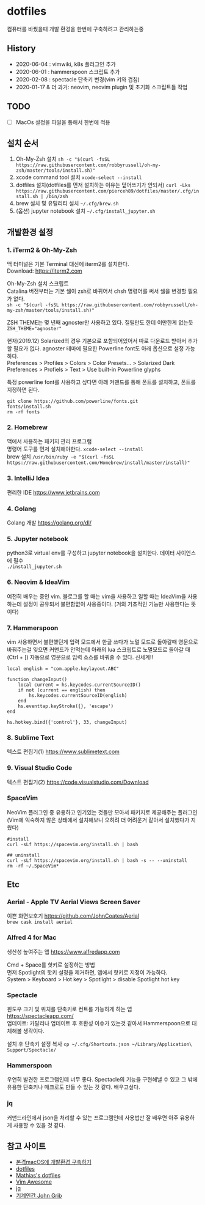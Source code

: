 # dotfiles
컴퓨터를 바꿨을때 개발 환경을 한번에 구축하려고 관리하는중 

## History
- 2020-06-04 : vimwiki, k8s 플러그인 추가
- 2020-06-01 : hammerspoon 스크립트 추가
- 2020-02-08 : spectacle 단축키 변경(vim 키와 겹침)
- 2020-01-17 & 더 과거: neovim, neovim plugin 및 초기화 스크립트들 작업

## TODO
- [ ] MacOs 설정을 파일을 통해서 한번에 적용  

## 설치 순서 
1. Oh-My-Zsh 설치 `sh -c "$(curl -fsSL https://raw.githubusercontent.com/robbyrussell/oh-my-zsh/master/tools/install.sh)"`
2. xcode command tool 설치 `xcode-select --install`
3. dotfiles 설치(dotfiles를 먼저 설치하는 이유는 덮어쓰기가 안되서) `curl -Lks https://raw.githubusercontent.com/pierceh89/dotfiles/master/.cfg/install.sh | /bin/zsh`
4. brew 설치 및 유틸리티 설치 `~/.cfg/brew.sh`
5. (옵션) jupyter notebook 설치 `~/.cfg/install_jupyter.sh`

## 개발환경 설정

### 1. iTerm2 & Oh-My-Zsh
맥 터미널은 기본 Terminal 대신에 iterm2를 설치한다.     
Download: https://iterm2.com    

Oh-My-Zsh 설치 스크립트  
Catalina 버전부터는 기본 쉘이 zsh로 바뀌어서 chsh 명령어를 써서 쉘을 변경할 필요가 없다.  
`sh -c "$(curl -fsSL https://raw.githubusercontent.com/robbyrussell/oh-my-zsh/master/tools/install.sh)"`

ZSH THEME는 몇 년째 agnoster만 사용하고 있다. 질릴만도 한데 이만한게 없는듯
`ZSH_THEME="agnoster"`

현재(2019.12) Solarized의 경우 기본으로 포함되어있어서 따로 다운로드 받아서 추가할 필요가 없다. agnoster 테마에 필요한 Powerline font도 아래 옵션으로 설정 가능하다.  
Preferences > Profiles > Colors > Color Presets... > Solarized Dark  
Preferences > Profiels > Text > Use built-in Powerline glyphs  

특정 powerline font를 사용하고 싶다면 아래 커맨드를 통해 폰트를 설치하고, 폰트를 지정하면 된다.  
```
git clone https://github.com/powerline/fonts.git
fonts/install.sh
rm -rf fonts
```

### 2. Homebrew
맥에서 사용하는 패키지 관리 프로그램   
명령어 도구를 먼저 설치해야한다. `xcode-select --install`  
brew 설치 `/usr/bin/ruby -e "$(curl -fsSL https://raw.githubusercontent.com/Homebrew/install/master/install)"`  

### 3. IntelliJ Idea
편리한 IDE https://www.jetbrains.com

### 4. Golang
Golang 개발 https://golang.org/dl/  

### 5. Jupyter notebook
python3로 virtual env를 구성하고 jupyter notebook을 설치한다. 데이터 사이언스에 필수  
`./install_jupyter.sh`  

### 6. Neovim & IdeaVim
여전히 배우는 중인 vim. 블로그를 할 때는 vim을 사용하고 일할 때는 IdeaVim을 사용하는데 설정이 공유되서 불편함없이 사용중이다. (거의 기초적인 기능만 사용한다는 뜻이다) 

### 7. Hammerspoon
vim 사용하면서 불편했던게 입력 모드에서 한글 쓰다가 노멀 모드로 돌아갈때 영문으로 바꿔주는걸 잊으면 커맨드가 안먹는데 아래의 lua 스크립트로 노멀모드로 돌아갈 때(Ctrl + \[) 자동으로 영문으로 입력 소스를 바꿔줄 수 있다. 신세계!!
```
local english = "com.apple.keylayout.ABC"

function changeInput()
	local current = hs.keycodes.currentSourceID()
	if not (current == english) then
		hs.keycodes.currentSourceID(english)
	end
	hs.eventtap.keyStroke({}, 'escape')
end

hs.hotkey.bind({'control'}, 33, changeInput)
```

### 8. Sublime Text
텍스트 편집기(1) https://www.sublimetext.com  

### 9. Visual Studio Code
텍스트 편집기(2) https://code.visualstudio.com/Download  

### SpaceVim
NeoVim 플러그인 중 유용하고 인기있는 것들만 모아서 패키지로 제공해주는 플러그인 (Vim에 익숙하지 않은 상태에서 설치해보니 오히려 더 어려운거 같아서 설치했다가 지웠다)  
```
#install
curl -sLf https://spacevim.org/install.sh | bash

## uninstall
curl -sLf https://spacevim.org/install.sh | bash -s -- --uninstall
rm -rf ~/.SpaceVim*
```

## Etc

### Aerial - Apple TV Aerial Views Screen Saver
이쁜 화면보호기 https://github.com/JohnCoates/Aerial    
`brew cask install aerial`  

### Alfred 4 for Mac
생산성 높여주는 앱 https://www.alfredapp.com  

Cmd + Space를 핫키로 설정하는 방법  
먼저 Spotlight의 핫키 설정을 제거하면, 앱에서 핫키로 지정이 가능하다.  
System > Keyboard > Hot key > Spotlight > disable Spotlight hot key  

### Spectacle
윈도우 크기 및 위치를 단축키로 컨트롤 가능하게 하는 앱 https://spectacleapp.com/  
업데이트: 카탈리나 업데이트 후 호환성 이슈가 있는것 같아서 Hammerspoon으로 대체해볼 생각이다.

설치 후 단축키 설정 복사
`cp ~/.cfg/Shortcuts.json ~/Library/Application\ Support/Spectacle/`

### Hammerspoon
우연히 발견한 프로그램인데 너무 좋다. Spectacle의 기능을 구현해낼 수 있고 그 밖에 유용한 단축키나 매크로도 만들 수 있는 것 같다. 배우고싶다.

### jq
커맨드라인에서 json을 처리할 수 있는 프로그램인데 사용법만 잘 배우면 아주 유용하게 사용할 수 있을 것 같다.

## 참고 사이트
- [본격macOS에 개발환경 구축하기](https://subicura.com/2017/11/22/mac-os-development-environment-setup.html)
- [dotfiles](https://dotfiles.github.io)
- [Mathias's dotfiles](https://github.com/mathiasbynens/dotfiles)
- [Vim Awesome](https://vimawesome.com/)
- [jq](https://stedolan.github.io/jq/)
- [기계인간 John Grib](https://johngrib.github.io)
